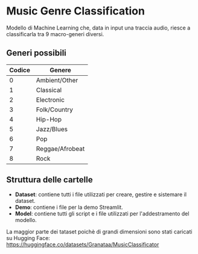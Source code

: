 # Music Genre Classification

Modello di Machine Learning che, data in input una traccia audio, riesce a classificarla tra 9 macro-generi diversi.

## Generi possibili

| Codice | Genere             |
|--------|--------------------|
| 0      | Ambient/Other      |
| 1      | Classical          |
| 2      | Electronic         |
| 3      | Folk/Country       |
| 4      | Hip-Hop            |
| 5      | Jazz/Blues         |
| 6      | Pop                |
| 7      | Reggae/Afrobeat    |
| 8      | Rock               |

## Struttura delle cartelle

- **Dataset**: contiene tutti i file utilizzati per creare, gestire e sistemare il dataset.
- **Demo**: contiene i file per la demo Streamlit.
- **Model**: contiene tutti gli script e i file utilizzati per l'addestramento del modello.

La maggior parte dei tataset poichè di grandi dimensioni sono stati caricati su Hugging Face: https://huggingface.co/datasets/Granataa/MusicClassificator
